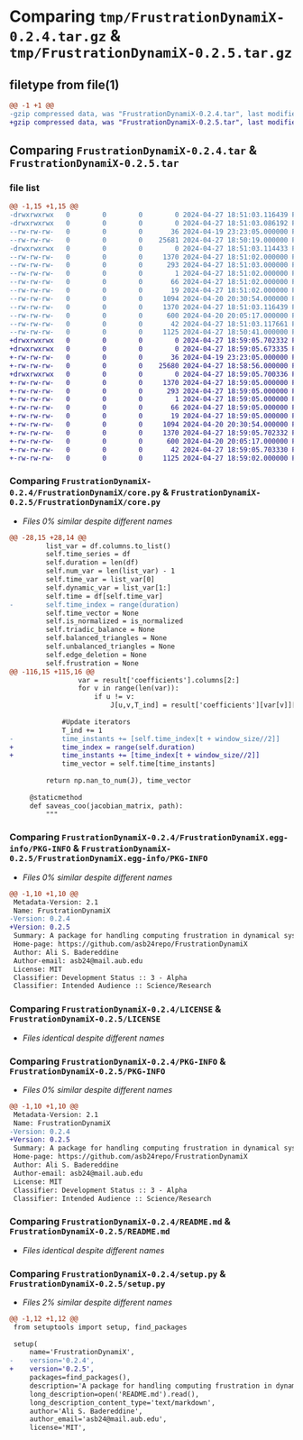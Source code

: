 # Comparing `tmp/FrustrationDynamiX-0.2.4.tar.gz` & `tmp/FrustrationDynamiX-0.2.5.tar.gz`

## filetype from file(1)

```diff
@@ -1 +1 @@
-gzip compressed data, was "FrustrationDynamiX-0.2.4.tar", last modified: Sat Apr 27 18:51:03 2024, max compression
+gzip compressed data, was "FrustrationDynamiX-0.2.5.tar", last modified: Sat Apr 27 18:59:05 2024, max compression
```

## Comparing `FrustrationDynamiX-0.2.4.tar` & `FrustrationDynamiX-0.2.5.tar`

### file list

```diff
@@ -1,15 +1,15 @@
-drwxrwxrwx   0        0        0        0 2024-04-27 18:51:03.116439 FrustrationDynamiX-0.2.4/
-drwxrwxrwx   0        0        0        0 2024-04-27 18:51:03.086192 FrustrationDynamiX-0.2.4/FrustrationDynamiX/
--rw-rw-rw-   0        0        0       36 2024-04-19 23:23:05.000000 FrustrationDynamiX-0.2.4/FrustrationDynamiX/__init__.py
--rw-rw-rw-   0        0        0    25681 2024-04-27 18:50:19.000000 FrustrationDynamiX-0.2.4/FrustrationDynamiX/core.py
-drwxrwxrwx   0        0        0        0 2024-04-27 18:51:03.114433 FrustrationDynamiX-0.2.4/FrustrationDynamiX.egg-info/
--rw-rw-rw-   0        0        0     1370 2024-04-27 18:51:02.000000 FrustrationDynamiX-0.2.4/FrustrationDynamiX.egg-info/PKG-INFO
--rw-rw-rw-   0        0        0      293 2024-04-27 18:51:03.000000 FrustrationDynamiX-0.2.4/FrustrationDynamiX.egg-info/SOURCES.txt
--rw-rw-rw-   0        0        0        1 2024-04-27 18:51:02.000000 FrustrationDynamiX-0.2.4/FrustrationDynamiX.egg-info/dependency_links.txt
--rw-rw-rw-   0        0        0       66 2024-04-27 18:51:02.000000 FrustrationDynamiX-0.2.4/FrustrationDynamiX.egg-info/requires.txt
--rw-rw-rw-   0        0        0       19 2024-04-27 18:51:02.000000 FrustrationDynamiX-0.2.4/FrustrationDynamiX.egg-info/top_level.txt
--rw-rw-rw-   0        0        0     1094 2024-04-20 20:30:54.000000 FrustrationDynamiX-0.2.4/LICENSE
--rw-rw-rw-   0        0        0     1370 2024-04-27 18:51:03.116439 FrustrationDynamiX-0.2.4/PKG-INFO
--rw-rw-rw-   0        0        0      600 2024-04-20 20:05:17.000000 FrustrationDynamiX-0.2.4/README.md
--rw-rw-rw-   0        0        0       42 2024-04-27 18:51:03.117661 FrustrationDynamiX-0.2.4/setup.cfg
--rw-rw-rw-   0        0        0     1125 2024-04-27 18:50:41.000000 FrustrationDynamiX-0.2.4/setup.py
+drwxrwxrwx   0        0        0        0 2024-04-27 18:59:05.702332 FrustrationDynamiX-0.2.5/
+drwxrwxrwx   0        0        0        0 2024-04-27 18:59:05.673335 FrustrationDynamiX-0.2.5/FrustrationDynamiX/
+-rw-rw-rw-   0        0        0       36 2024-04-19 23:23:05.000000 FrustrationDynamiX-0.2.5/FrustrationDynamiX/__init__.py
+-rw-rw-rw-   0        0        0    25680 2024-04-27 18:58:56.000000 FrustrationDynamiX-0.2.5/FrustrationDynamiX/core.py
+drwxrwxrwx   0        0        0        0 2024-04-27 18:59:05.700336 FrustrationDynamiX-0.2.5/FrustrationDynamiX.egg-info/
+-rw-rw-rw-   0        0        0     1370 2024-04-27 18:59:05.000000 FrustrationDynamiX-0.2.5/FrustrationDynamiX.egg-info/PKG-INFO
+-rw-rw-rw-   0        0        0      293 2024-04-27 18:59:05.000000 FrustrationDynamiX-0.2.5/FrustrationDynamiX.egg-info/SOURCES.txt
+-rw-rw-rw-   0        0        0        1 2024-04-27 18:59:05.000000 FrustrationDynamiX-0.2.5/FrustrationDynamiX.egg-info/dependency_links.txt
+-rw-rw-rw-   0        0        0       66 2024-04-27 18:59:05.000000 FrustrationDynamiX-0.2.5/FrustrationDynamiX.egg-info/requires.txt
+-rw-rw-rw-   0        0        0       19 2024-04-27 18:59:05.000000 FrustrationDynamiX-0.2.5/FrustrationDynamiX.egg-info/top_level.txt
+-rw-rw-rw-   0        0        0     1094 2024-04-20 20:30:54.000000 FrustrationDynamiX-0.2.5/LICENSE
+-rw-rw-rw-   0        0        0     1370 2024-04-27 18:59:05.702332 FrustrationDynamiX-0.2.5/PKG-INFO
+-rw-rw-rw-   0        0        0      600 2024-04-20 20:05:17.000000 FrustrationDynamiX-0.2.5/README.md
+-rw-rw-rw-   0        0        0       42 2024-04-27 18:59:05.703330 FrustrationDynamiX-0.2.5/setup.cfg
+-rw-rw-rw-   0        0        0     1125 2024-04-27 18:59:02.000000 FrustrationDynamiX-0.2.5/setup.py
```

### Comparing `FrustrationDynamiX-0.2.4/FrustrationDynamiX/core.py` & `FrustrationDynamiX-0.2.5/FrustrationDynamiX/core.py`

 * *Files 0% similar despite different names*

```diff
@@ -28,15 +28,14 @@
         list_var = df.columns.to_list()
         self.time_series = df
         self.duration = len(df)
         self.num_var = len(list_var) - 1
         self.time_var = list_var[0]
         self.dynamic_var = list_var[1:]
         self.time = df[self.time_var]
-        self.time_index = range(duration)
         self.time_vector = None
         self.is_normalized = is_normalized
         self.triadic_balance = None
         self.balanced_triangles = None
         self.unbalanced_triangles = None
         self.edge_deletion = None
         self.frustration = None
@@ -116,15 +115,16 @@
                 var = result['coefficients'].columns[2:]
                 for v in range(len(var)):
                     if u != v:
                         J[u,v,T_ind] = result['coefficients'][var[v]][window_size//2]
                         
             #Update iterators
             T_ind += 1
-            time_instants += [self.time_index[t + window_size//2]]
+            time_index = range(self.duration)
+            time_instants += [time_index[t + window_size//2]]
             time_vector = self.time[time_instants]
 
         return np.nan_to_num(J), time_vector
    
     @staticmethod
     def saveas_coo(jacobian_matrix, path):
         """
```

### Comparing `FrustrationDynamiX-0.2.4/FrustrationDynamiX.egg-info/PKG-INFO` & `FrustrationDynamiX-0.2.5/FrustrationDynamiX.egg-info/PKG-INFO`

 * *Files 0% similar despite different names*

```diff
@@ -1,10 +1,10 @@
 Metadata-Version: 2.1
 Name: FrustrationDynamiX
-Version: 0.2.4
+Version: 0.2.5
 Summary: A package for handling computing frustration in dynamical systems
 Home-page: https://github.com/asb24repo/FrustrationDynamiX
 Author: Ali S. Badereddine
 Author-email: asb24@mail.aub.edu
 License: MIT
 Classifier: Development Status :: 3 - Alpha
 Classifier: Intended Audience :: Science/Research
```

### Comparing `FrustrationDynamiX-0.2.4/LICENSE` & `FrustrationDynamiX-0.2.5/LICENSE`

 * *Files identical despite different names*

### Comparing `FrustrationDynamiX-0.2.4/PKG-INFO` & `FrustrationDynamiX-0.2.5/PKG-INFO`

 * *Files 0% similar despite different names*

```diff
@@ -1,10 +1,10 @@
 Metadata-Version: 2.1
 Name: FrustrationDynamiX
-Version: 0.2.4
+Version: 0.2.5
 Summary: A package for handling computing frustration in dynamical systems
 Home-page: https://github.com/asb24repo/FrustrationDynamiX
 Author: Ali S. Badereddine
 Author-email: asb24@mail.aub.edu
 License: MIT
 Classifier: Development Status :: 3 - Alpha
 Classifier: Intended Audience :: Science/Research
```

### Comparing `FrustrationDynamiX-0.2.4/README.md` & `FrustrationDynamiX-0.2.5/README.md`

 * *Files identical despite different names*

### Comparing `FrustrationDynamiX-0.2.4/setup.py` & `FrustrationDynamiX-0.2.5/setup.py`

 * *Files 2% similar despite different names*

```diff
@@ -1,12 +1,12 @@
 from setuptools import setup, find_packages
 
 setup(
     name='FrustrationDynamiX',
-    version='0.2.4',
+    version='0.2.5',
     packages=find_packages(),
     description='A package for handling computing frustration in dynamical systems',
     long_description=open('README.md').read(),
     long_description_content_type='text/markdown',
     author='Ali S. Badereddine',
     author_email='asb24@mail.aub.edu',
     license='MIT',
```

